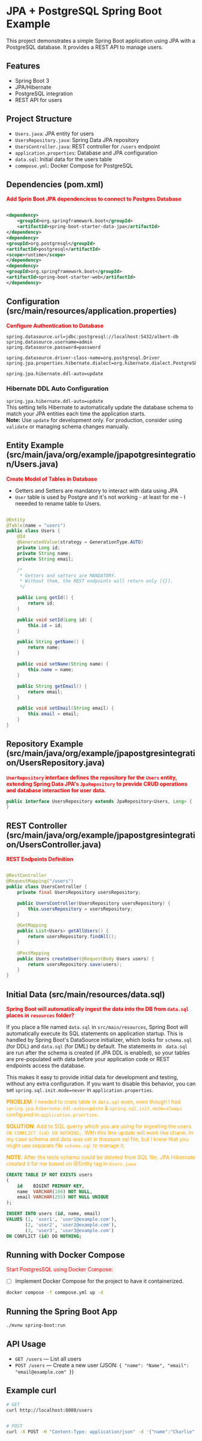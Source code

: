 # JPA + PostgreSQL Spring Boot Example

This project demonstrates a simple Spring Boot application using JPA with a PostgreSQL database. It provides a REST API
to manage users.

## Features

- Spring Boot 3
- JPA/Hibernate
- PostgreSQL integration
- REST API for users

## Project Structure

- `Users.java`: JPA entity for users
- `UsersRepository.java`: Spring Data JPA repository
- `UsersController.java`: REST controller for `/users` endpoint
- `application.properties`: Database and JPA configuration
- `data.sql`: Initial data for the users table
- `commpose.yml`: Docker Compose for PostgreSQL

## Dependencies (pom.xml)

<span style="color: red;">**Add Sprin Boot JPA dependenciess to connect to Postgres Database**</span>

```xml

<dependency>
    <groupId>org.springframework.boot</groupId>
    <artifactId>spring-boot-starter-data-jpa</artifactId>
</dependency>
<dependency>
<groupId>org.postgresql</groupId>
<artifactId>postgresql</artifactId>
<scope>runtime</scope>
</dependency>
<dependency>
<groupId>org.springframework.boot</groupId>
<artifactId>spring-boot-starter-web</artifactId>
</dependency>
```

## Configuration (src/main/resources/application.properties)

<span style="color: red;">**Configure Authentication to Database**</span>

```
spring.datasource.url=jdbc:postgresql://localhost:5432/albert-db
spring.datasource.username=admin
spring.datasource.password=password

spring.datasource.driver-class-name=org.postgresql.Driver
spring.jpa.properties.hibernate.dialect=org.hibernate.dialect.PostgreSQLDialect

spring.jpa.hibernate.ddl-auto=update
```

### Hibernate DDL Auto Configuration

`spring.jpa.hibernate.ddl-auto=update`  
This setting tells Hibernate to automatically update the database schema to match your JPA entities each time the
application starts.  
**Note:** Use `update` for development only. For production, consider using `validate` or managing schema changes
manually.

## Entity Example (src/main/java/org/example/jpapotgresintegration/Users.java)

<span style="color: red;">**Create Model of Tables in Database**</span>

- Getters and Setters are mandatory to interact with data using JPA
- `User` table is used by Postgre and it's not working - at least for me - I neeeded to rename table to Users.

```java

@Entity
@Table(name = "users")
public class Users {
    @Id
    @GeneratedValue(strategy = GenerationType.AUTO)
    private Long id;
    private String name;
    private String email;

    /*
     * Getters and setters are MANDATORY.
     * Without them, the REST endpoints will return only [{}].
     */

    public Long getId() {
        return id;
    }

    public void setId(Long id) {
        this.id = id;
    }

    public String getName() {
        return name;
    }

    public void setName(String name) {
        this.name = name;
    }

    public String getEmail() {
        return email;
    }

    public void setEmail(String email) {
        this.email = email;
    }
}
```

## Repository Example (src/main/java/org/example/jpapostgresintegration/UsersRepository.java)

<span style="color: red;">**`UserRepository` interface defines the repository for the `Users` entity, extending Spring
Data JPA's `JpaRepository` to provide **CRUD** operations and database interaction for user data.**</span>

```java
public interface UsersRepository extends JpaRepository<Users, Long> {
}
```

## REST Controller (src/main/java/org/example/jpapostgresintegration/UsersController.java)

<span style="color: red;">**REST Endpoints Definition**</span>

```java

@RestController
@RequestMapping("/users")
public class UsersController {
    private final UsersRepository usersRepository;

    public UsersController(UsersRepository usersRepository) {
        this.usersRepository = usersRepository;
    }

    @GetMapping
    public List<Users> getAllUsers() {
        return usersRepository.findAll();
    }

    @PostMapping
    public Users createUser(@RequestBody Users users) {
        return usersRepository.save(users);
    }
}
```

## Initial Data (src/main/resources/data.sql)

<span style="color: red;">**Spring Boot will automatiically ingest the data into the DB from `data.sql` places
in `resources` folder?**</span>

If you place a file named <code>data.sql</code> in <code>src/main/resources</code>, Spring Boot will automatically
execute its SQL statements on application startup. This is handled by Spring Boot's DataSource initializer, which looks
for <code>schema.sql</code> (for DDL) and <code>data.sql</code> (for DML) by default. The statements in <code>
data.sql</code> are run after the schema is created (if JPA DDL is enabled), so your tables are pre-populated with data
before your application code or REST endpoints access the database.

This makes it easy to provide initial data for development and testing, without any extra configuration. If you want to
disable this behavior, you can set <code>spring.sql.init.mode=never</code> in <code>application.properties</code>.

<span style="color: orange;">**PROBLEM**: I needed to crate table in `data.sql` even, even though I had
`spring.jpa.hibernate.ddl-auto=update` & `spring.sql.init.mode=always` configured in `application.proerties`.
</span>

<span style="color: orange;">**SOLUTION**: Add to SQL querry which you are using for ingesting the users
`ON CONFLICT (id) DO NOTHING;`. With this line update will work like charm. In my case schema and data was set in
theasam sql file, but I know that you might use separate file `schema.sql` to manage it. </span>

<span style="color: orange;"> **NOTE**: After the tests schema could be deleted from SQL file, JPA Hibernate created it for me 
based on @Entity tag in `Users.java` </span>

```sql
CREATE TABLE IF NOT EXISTS users
(
    id    BIGINT PRIMARY KEY,
    name  VARCHAR(100) NOT NULL,
    email VARCHAR(255) NOT NULL UNIQUE
);

INSERT INTO users (id, name, email)
VALUES (1, 'user1', 'user1@example.com'),
       (2, 'user2', 'user2@example.com'),
       (3, 'user3', 'user3@example.com')
ON CONFLICT (id) DO NOTHING;
```

## Running with Docker Compose

<span style="color: red;">Start PostgresSQL using Docker Compose:<span style="color: red;">

 - [ ] Implement Docker Compose for the project to have it containerized.  

```sh
docker compose -f commpose.yml up -d
```

## Running the Spring Boot App

```sh
./mvnw spring-boot:run
```

## API Usage

- `GET /users` — List all users
- `POST /users` — Create a new user (JSON: `{ "name": "Name", "email": "email@example.com" }`)

## Example curl

```sh
# GET
curl http://localhost:8080/users


# POST
curl -X POST -H "Content-Type: application/json" -d '{"name":"Charlie","email":"charlie@example.com"}' http://localhost:8080/users
```
